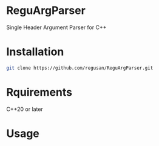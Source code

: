 # ReguArgParser
Single Header Argument Parser for C++

# Installation
```bash
git clone https://github.com/regusan/ReguArgParser.git

```

# Rquirements
C++20 or later

# Usage
```cpp

```